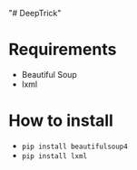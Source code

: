 "# DeepTrick" 
<h1>Requirements</h1>
<ul>
  <li>Beautiful Soup</li>
  <li>lxml</li>
</ul>
<h1>How to install</h1>
 <ul>
  <li><code>pip install beautifulsoup4</code></li>
  <li><code>pip install lxml</code></li>
</ul>
